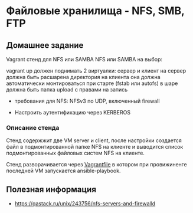 # Файловые хранилища - NFS, SMB, FTP 

## Домашнее задание

Vagrant стенд для NFS или SAMBA
NFS или SAMBA на выбор:

vagrant up должен поднимать 2 виртуалки: сервер и клиент
на сервер должна быть расшарена директория
на клиента она должна автоматически монтироваться при старте (fstab или autofs)
в шаре должна быть папка upload с правами на запись
- требования для NFS: NFSv3 по UDP, включенный firewall

* Настроить аутентификацию через KERBEROS

### Описание стенда

Стенд содержжит две VM server и client, после настройки создается файл в подмонтированной папке NFS на клиенте и выводится список подмонтированных файловых систем NFS на клиенте.

Стенд разворачивается через [Vagrantfile](Vagrantfile) в котором при провижиненге последней VM запускается ansible-playbook.

## Полезная информация

* https://qastack.ru/unix/243756/nfs-servers-and-firewalld
